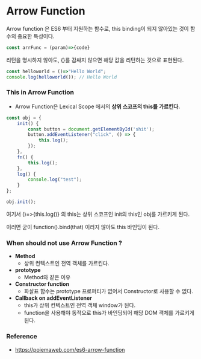 # Arrow Function



Arrow function 은 ES6 부터 지원하는 함수로, this binding이 되지 않아있는 것이 함수의 중요한 특성이다.

```javascript
const arrFunc = (param)=>{code}
```



리턴을 명시하지 않아도, {}를 감싸지 않으면 해당 값을 리턴하는 것으로 표현된다.

```javascript
const helloworld = ()=>"Hello World";
console.log(helloworld()); // Hello World
```



### This in Arrow Function

- Arrow Function은 Lexical Scope 에서의 **상위 스코프의 this를 가르킨다.**



```javascript
const obj = {
    init() {
        const button = document.getElementById('shit');
        button.addEventListener("click", () => {
            this.log();
        });
    },
    fn() {
        this.log();
    },
    log() {
        console.log("test");
    }
};

obj.init();
```

여기서 ()=>{this.log()} 의 this는 상위 스코프인 init의 this인 obj를 가르키게 된다. 

이러면 굳이 function().bind(that) 이러지 않아도 this 바인딩이 된다.



### When should not use Arrow Function ? 

- **Method**
  - 상위 컨텍스트인 전역 객체를 가르킨다.
- **prototype**
  - Method와 같은 이유
- **Constructor function**
  - 화살표 함수는 prototype 프로퍼티가 없어서 Constructor로 사용할 수 없다.
- **Callback on addEventListener**
  - this가 상위 컨텍스트인 전역 객체 window가 된다.
  - function을 사용해야 동적으로 this가 바인딩되어 해당 DOM 객체를 가르키게 된다.



### Reference

- https://poiemaweb.com/es6-arrow-function